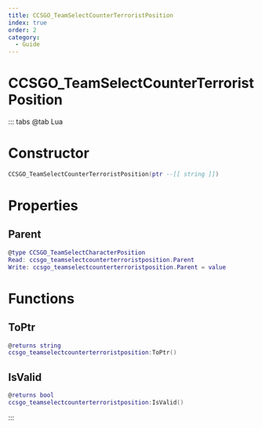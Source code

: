 ```yaml
---
title: CCSGO_TeamSelectCounterTerroristPosition
index: true
order: 2
category:
  - Guide
---
```


# CCSGO_TeamSelectCounterTerroristPosition

::: tabs
@tab Lua
# Constructor
```lua
CCSGO_TeamSelectCounterTerroristPosition(ptr --[[ string ]])
```
# Properties
## Parent 
```lua
@type CCSGO_TeamSelectCharacterPosition
Read: ccsgo_teamselectcounterterroristposition.Parent
Write: ccsgo_teamselectcounterterroristposition.Parent = value
```
# Functions
## ToPtr
```lua
@returns string
ccsgo_teamselectcounterterroristposition:ToPtr()
```
## IsValid
```lua
@returns bool
ccsgo_teamselectcounterterroristposition:IsValid()
```

:::